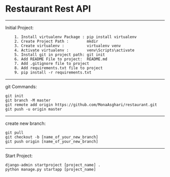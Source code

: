 # Restaurant Rest API 

---
Initial Project: 

        1. Install virtualenv Package : pip install virtualenv
        2. Create Project Path :        mkdir
        3. Create virtualenv :          virtualenv venv
        4. Activate virtualenv :        venv\Scripts\activate
        5. Install git in project path: git init 
        6. Add README File to project:  README.md
        7. Add .gitignore file to project  
        8. Add requirements.txt file to project
        9. pip install -r requirements.txt  
---
git Commands:

    git init
    git branch -M master
    git remote add origin https://github.com/MonaAsghari/restaurant.git
    git push -u origin master
---
create new branch: 

    git pull
    git checkout -b [name_of_your_new_branch]
    git push origin [name_of_your_new_branch]

---
Start Project:
    
    django-admin startproject [project_name] .
    python manage.py startapp [project_name]
    
